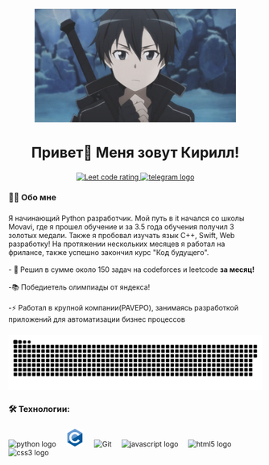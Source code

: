 <br clear="both">

<div align="center">
  <img src=assets/SAO_K.gif width="400" height="auto">
</div>

###

<h1 align="center">Привет👋 Меня зовут Кирилл!</h1>

###

<div align="center">
<a href="https://codeforces.com/profile/KKholin">
    <img src="https://img.shields.io/static/v1?message=Codeforces&logo=codeforces&label=&color=FF0000&logoColor=white&labelColor=&style=for-the-badge" height="25" alt="Leet code rating" />
  </a>
  <a href="https://t.me/webdaren" target="_blank">
    <img src="https://img.shields.io/static/v1?message=Telegram&logo=telegram&label=&color=2CA5E0&logoColor=white&labelColor=&style=for-the-badge" height="25" alt="telegram logo"  />
  </a>
</div>

###

<h3 align="left">👩‍💻 Обо мне</h3>

###

<p align="left" >Я начинающий Python разработчик. Мой путь в it начался со школы Movavi, где я прошел обучение и за 3.5 года обучения получил 3 золотых медали. Также я пробовал изучать язык C++, Swift, Web разработку! На протяжении нескольких месяцев я работал на фрилансе, также успешно закончил курс "Код будущего". <br><br>- 🔭 Решил в сумме около 150 задач на codeforces и leetcode <strong>за месяц!</strong><br><br>-📚 Победиетель олимпиады от яндекса!<br><br>-⚡ Работал в крупной компании(PAVEPO), занимаясь разработкой приложений для автоматизации бизнес процессов</p>

###

<p align="center">
  <img width="600" src="assets/github-snake.svg" alt="snake"/>
</p>

###

<h3 align="left">🛠 Технологии:</h3>

###

<div align="left">
  <img src="https://skillicons.dev/icons?i=py" height="40" alt="python logo"  />
  <img width="12" />
  <img src="https://raw.githubusercontent.com/devicons/devicon/master/icons/c/c-original.svg" alt="c" height=36"/> 
  <img width="12" />
  <img src="https://raw.githubusercontent.com/danielcranney/readme-generator/main/public/icons/skills/git-colored.svg" width="36" height="36" alt="Git" />
  <img width="12" />
  <img src="https://cdn.jsdelivr.net/gh/devicons/devicon/icons/javascript/javascript-original.svg" height="40" alt="javascript logo"  />
  <img width="12" />
  <img src="https://cdn.jsdelivr.net/gh/devicons/devicon/icons/html5/html5-original.svg" height="40" alt="html5 logo"  />
  <img width="12" />
  <img src="https://cdn.jsdelivr.net/gh/devicons/devicon/icons/css3/css3-original.svg" height="40" alt="css3 logo"  />
  <img width="12" />
</div>
